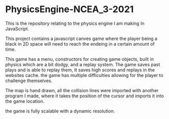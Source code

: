 # PhysicsEngine-NCEA_3-2021
This is the repository relating to the physics engine I am making In JavaScript.

This project contains a javascript canves game where the player being a black in 2D space will need to reach the endeing in a certain amount of time.

This game has a menu, constructors for creating game objects, built in physics which are a bit dodgy, and a replay system.
The game saves past plays and is able to replay them, It saves high scores and replays in the websites cache.
the game has multiple difficulties allowing for the player to challenge themselves. 

The map is hand drawn, all the collision lines were imported with another program I made, where it takes the position of the cursor and imports it into the game location.

the game is fully scalable with a dynamic resolution.
